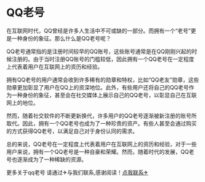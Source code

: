 # QQ老号

在互联网时代，QQ曾经是许多人生活中不可或缺的一部分。而拥有一个“老号”更是一种身份的象征。那么什么是QQ老号呢？

QQ老号通常指的是注册时间较早的QQ账号，这些账号通常是在QQ刚刚兴起的时候注册的。由于当时注册QQ账号的门槛较低，因此拥有一个QQ老号在一定程度上代表着用户在互联网上的资历和经验。

拥有QQ老号的用户通常会收到许多稀有的勋章和特权，比如“QQ老友”勋章，这些勋章更加彰显了用户在QQ上的资深地位。此外，有些用户还将自己的QQ老号作为一种身份的象征，甚至会在社交媒体上展示自己的QQ老号，以彰显自己在互联网上的地位。

然而，随着社交软件的不断更新换代，许多用户的QQ老号逐渐被新注册的账号所取代。因此，拥有一个QQ老号也成为了一种珍贵的资产。有些人甚至会通过购买的方式获得QQ老号，以满足自己对于身份认同的需求。

总的来说，QQ老号在一定程度上代表着用户在互联网上的资历和经验，对于一些用户来说，拥有一个QQ老号是一种自豪和荣耀。然而，随着时代的发展，QQ老号也逐渐成为了一种稀缺的资源。

更多关于qq老号 请通过✈与我们联系,感谢阅读！[点我联系✈](https://box.G208.com)